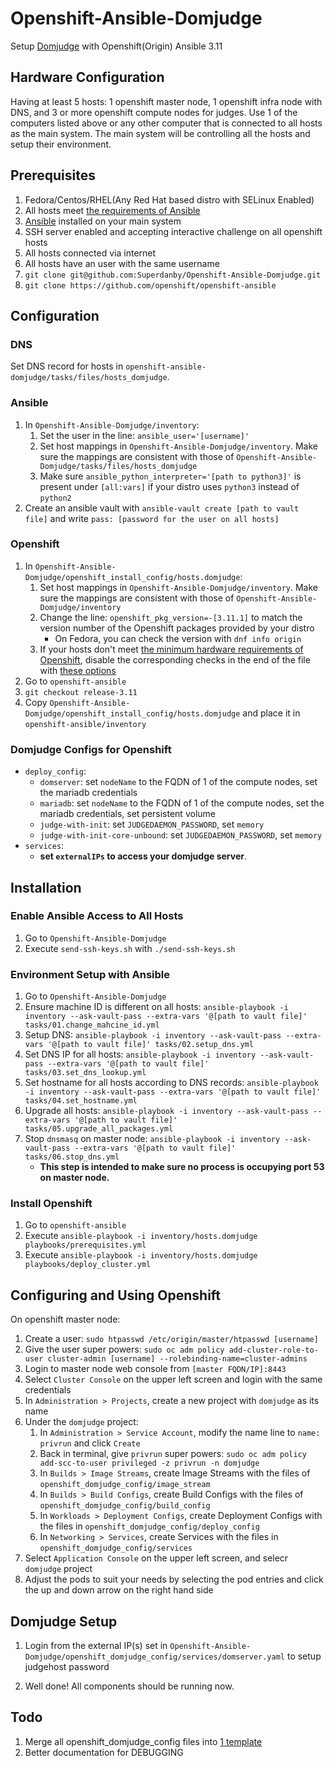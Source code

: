 # Openshift-Ansible-Domjudge

Setup [Domjudge](https://github.com/DOMjudge/domjudge-packaging) with Openshift(Origin) Ansible 3.11

## Hardware Configuration

Having at least 5 hosts: 1 openshift master node, 1 openshift infra node with DNS, and 3 or more openshift compute nodes for judges. Use 1 of the computers listed above or any other computer that is connected to all hosts as the main system. The main system will be controlling all the hosts and setup their environment.

## Prerequisites

1. Fedora/Centos/RHEL(Any Red Hat based distro with SELinux Enabled)
2. All hosts meet [the requirements of Ansible](https://docs.ansible.com/ansible/latest/installation_guide/intro_installation.html)
3. [Ansible](https://www.ansible.com/) installed on your main system
4. SSH server enabled and accepting interactive challenge on all openshift hosts
5. All hosts connected via internet
6. All hosts have an user with the same username
7. `git clone git@github.com:Superdanby/Openshift-Ansible-Domjudge.git`
8. `git clone https://github.com/openshift/openshift-ansible`

## Configuration

### DNS

Set DNS record for hosts in `openshift-ansible-domjudge/tasks/files/hosts_domjudge`.

### Ansible

1. In `Openshift-Ansible-Domjudge/inventory`:
    1. Set the user in the line: `ansible_user='[username]'`
    2. Set host mappings in `Openshift-Ansible-Domjudge/inventory`. Make sure the mappings are consistent with those of `Openshift-Ansible-Domjudge/tasks/files/hosts_domjudge`
    3. Make sure `ansible_python_interpreter='[path to python3]'` is present under `[all:vars]` if your distro uses `python3` instead of `python2`
2. Create an ansible vault with `ansible-vault create [path to vault file]` and write `pass: [password for the user on all hosts]`

### Openshift

1. In `Openshift-Ansible-Domjudge/openshift_install_config/hosts.domjudge`:
    1. Set host mappings in `Openshift-Ansible-Domjudge/inventory`. Make sure the mappings are consistent with those of `Openshift-Ansible-Domjudge/inventory`
    2. Change the line: `openshift_pkg_version=-[3.11.1]` to match the version number of the Openshift packages provided by your distro
        - On Fedora, you can check the version with `dnf info origin`
    3. If your hosts don't meet [the minimum hardware requirements of Openshift](https://docs.okd.io/3.11/install/prerequisites.html#hardware), disable the corresponding checks in the end of the file with [these options](https://docs.okd.io/3.11/install/configuring_inventory_file.html#configuring-cluster-pre-install-checks)
2. Go to `openshift-ansible`
3. `git checkout release-3.11`
4. Copy `Openshift-Ansible-Domjudge/openshift_install_config/hosts.domjudge` and place it in `openshift-ansible/inventory`

### Domjudge Configs for Openshift

- `deploy_config`:
    - `domserver`: set `nodeName` to the FQDN of 1 of the compute nodes, set the mariadb credentials
    - `mariadb`: set `nodeName` to the FQDN of 1 of the compute nodes, set the mariadb credentials, set persistent volume
    - `judge-with-init`: set `JUDGEDAEMON_PASSWORD`, set `memory`
    - `judge-with-init-core-unbound`: set `JUDGEDAEMON_PASSWORD`, set `memory`
- `services`:
    - **set `externalIPs` to access your domjudge server**.

## Installation

### Enable Ansible Access to All Hosts

1. Go to `Openshift-Ansible-Domjudge`
2. Execute `send-ssh-keys.sh` with `./send-ssh-keys.sh`

### Environment Setup with Ansible

1. Go to `Openshift-Ansible-Domjudge`
2. Ensure machine ID is different on all hosts: `ansible-playbook -i inventory --ask-vault-pass --extra-vars '@[path to vault file]' tasks/01.change_mahcine_id.yml`
3. Setup DNS: `ansible-playbook -i inventory --ask-vault-pass --extra-vars '@[path to vault file]' tasks/02.setup_dns.yml`
4. Set DNS IP for all hosts: `ansible-playbook -i inventory --ask-vault-pass --extra-vars '@[path to vault file]' tasks/03.set_dns_lookup.yml`
5. Set hostname for all hosts according to DNS records: `ansible-playbook -i inventory --ask-vault-pass --extra-vars '@[path to vault file]' tasks/04.set_hostname.yml`
6. Upgrade all hosts: `ansible-playbook -i inventory --ask-vault-pass --extra-vars '@[path to vault file]' tasks/05.upgrade_all_packages.yml`
7. Stop `dnsmasq` on master node: `ansible-playbook -i inventory --ask-vault-pass --extra-vars '@[path to vault file]' tasks/06.stop_dns.yml`
    - **This step is intended to make sure no process is occupying port 53 on master node.**

### Install Openshift

1. Go to `openshift-ansible`
2. Execute `ansible-playbook -i inventory/hosts.domjudge playbooks/prerequisites.yml`
3. Execute `ansible-playbook -i inventory/hosts.domjudge playbooks/deploy_cluster.yml`

## Configuring and Using Openshift

On openshift master node:

1. Create a user: `sudo htpasswd /etc/origin/master/htpasswd [username]`
2. Give the user super powers: `sudo oc adm policy add-cluster-role-to-user cluster-admin [username] --rolebinding-name=cluster-admins`
3. Login to master node web console from `[master FQDN/IP]:8443`
4. Select `Cluster Console` on the upper left screen and login with the same credentials
5. In `Administration > Projects`, create a new project with `domjudge` as its name
6. Under the `domjudge` project:
    1. In `Administration > Service Account`, modify the name line to `name: privrun` and click `Create`
    2. Back in terminal, give `privrun` super powers: `sudo oc adm policy add-scc-to-user privileged -z privrun -n domjudge`
    3. In `Builds > Image Streams`, create Image Streams with the files of `openshift_domjudge_config/image_stream`
    4. In `Builds > Build Configs`, create Build Configs with the files of `openshift_domjudge_config/build_config`
    5. In `Workloads > Deployment Configs`, create Deployment Configs with the files in `openshift_domjudge_config/deploy_config`
    6. In `Networking > Services`, create Services with the files in `openshift_domjudge_config/services`
7. Select `Application Console` on the upper left screen, and selecr `domjudge` project
8. Adjust the pods to suit your needs by selecting the pod entries and click the up and down arrow on the right hand side

## Domjudge Setup

1. Login from the external IP(s) set in `Openshift-Ansible-Domjudge/openshift_domjudge_config/services/domserver.yaml` to setup judgehost password

2. Well done! All components should be running now.

## Todo

1. Merge all openshift_domjudge_config files into [1 template](https://github.com/openshift/origin/tree/master/examples/storage-examples/local-examples)
2. Better documentation for DEBUGGING
